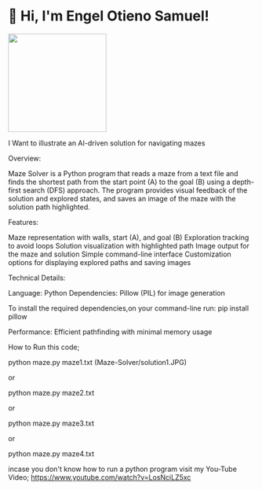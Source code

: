 # 👋 Hi, I'm Engel Otieno Samuel!

<img src="https://user-images.githubusercontent.com/74038190/229223263-cf2e4b07-2615-4f87-9c38-e37600f8381a.gif" width="200">


I Want to illustrate an AI-driven solution for navigating mazes

Overview:

Maze Solver is a Python program that reads a maze from a text file and finds the shortest path from the start point (A) to the goal (B) using a depth-first search (DFS) approach. The program provides visual feedback of the solution and explored states, and saves an image of the maze with the solution path highlighted.

Features:

Maze representation with walls, start (A), and goal (B)
Exploration tracking to avoid loops
Solution visualization with highlighted path
Image output for the maze and solution
Simple command-line interface
Customization options for displaying explored paths and saving images

Technical Details:

Language: Python
Dependencies: Pillow (PIL) for image generation

To install the required dependencies,on your command-line run:
pip install pillow

Performance: Efficient pathfinding with minimal memory usage



How to Run this code;

python maze.py maze1.txt
(Maze-Solver/solution1.JPG)


or

python maze.py maze2.txt

or

python maze.py maze3.txt

or

python maze.py maze4.txt

incase you don't know how to run a python program visit my You-Tube Video;
https://www.youtube.com/watch?v=LosNciLZ5xc
